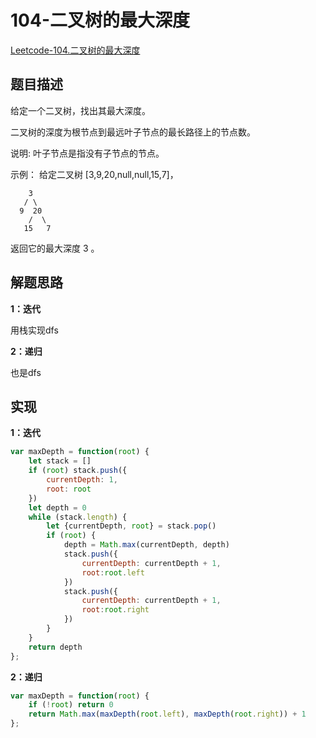 # 104-二叉树的最大深度

[Leetcode-104.二叉树的最大深度](https://leetcode-cn.com/problems/maximum-depth-of-binary-tree/)

## 题目描述

给定一个二叉树，找出其最大深度。

二叉树的深度为根节点到最远叶子节点的最长路径上的节点数。

说明: 叶子节点是指没有子节点的节点。

示例：
给定二叉树 [3,9,20,null,null,15,7]，

```
    3
   / \
  9  20
    /  \
   15   7
```


返回它的最大深度 3 。

## 解题思路

**1：迭代**

用栈实现dfs

**2：递归**

也是dfs

## 实现

**1：迭代**

```javascript
var maxDepth = function(root) {
    let stack = []
    if (root) stack.push({
        currentDepth: 1, 
        root: root
    })
    let depth = 0
    while (stack.length) {
        let {currentDepth, root} = stack.pop() 
        if (root) {
            depth = Math.max(currentDepth, depth)
            stack.push({
                currentDepth: currentDepth + 1, 
                root:root.left
            })
            stack.push({
                currentDepth: currentDepth + 1, 
                root:root.right
            })
        }
    }
    return depth
};
```

**2：递归**

```javascript
var maxDepth = function(root) {
    if (!root) return 0
    return Math.max(maxDepth(root.left), maxDepth(root.right)) + 1
};
```

